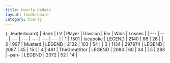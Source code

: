 ```yaml
---
title: Hourly Update
layout: leaderboard
category: hourly
---
```


{: .leaderboard}
| Rank | LV | Player | Division | Elo | Wins | Losses |
| --- | --- | --- | --- | --- | --- | --- |
| <span data-change="0">1</span> | 1501 | <span title="ID: 41925">lucapoke</span> | LEGEND | <span data-change="0">2140</span> | <span data-change="0">86</span> | <span data-change="0">26</span> |
| <span data-change="0">2</span> | 997 | <span title="ID: 611082">Mustard</span> | LEGEND | <span data-change="0">2132</span> | <span data-change="0">103</span> | <span data-change="0">54</span> |
| <span data-change="0">3</span> | 1134 | <span title="ID: 544038">297974</span> | LEGEND | <span data-change="0">2087</span> | <span data-change="0">45</span> | <span data-change="0">15</span> |
| <span data-change="0">4</span> | 461 | <span title="ID: 554953">TheGreatStor</span> | LEGEND | <span data-change="0">2080</span> | <span data-change="0">60</span> | <span data-change="0">34</span> |
| <span data-change="0">5</span> | 283 | <span title="ID: 719486">-pan-</span> | LEGEND | <span data-change="0">2072</span> | <span data-change="0">52</span> | <span data-change="0">14</span> |